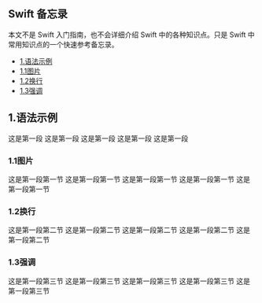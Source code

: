 ## Swift 备忘录
本文不是 Swift 入门指南，也不会详细介绍 Swift 中的各种知识点。只是 Swift 中常用知识点的一个快速参考备忘录。

* [1.语法示例](#1) 
* [1.1图片](#1.1) 
* [1.2换行](#1.2)
* [1.3强调](#1.3)

<h2 id="1">1.语法示例</h2> 

这是第一段 这是第一段 这是第一段 这是第一段 这是第一段 

<h3 id="1.1">1.1图片</h3> 

这是第一段第一节 这是第一段第一节 这是第一段第一节 这是第一段第一节 这是第一段第一节


<h3 id="1.2">1.2换行</h3> 

这是第一段第二节 这是第一段第二节 这是第一段第二节 这是第一段第二节 这是第一段第二节

<h3 id="1.3">1.3强调</h3> 

这是第一段第三节 这是第一段第三节 这是第一段第三节 这是第一段第三节 这是第一段第三节 

